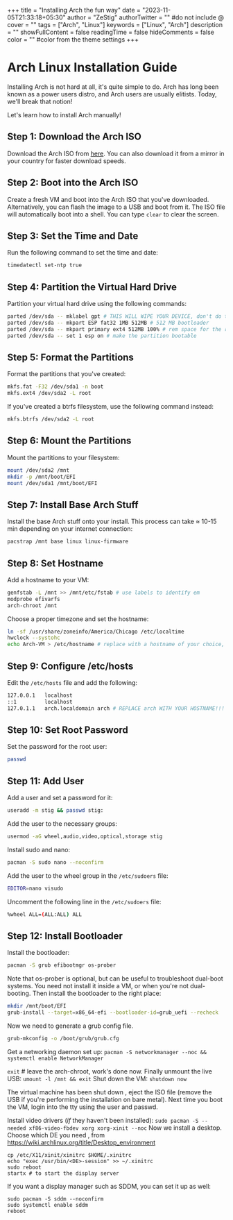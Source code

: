 +++
title = "Installing Arch the fun way"
date = "2023-11-05T21:33:18+05:30"
author = "ZeStig"
authorTwitter = "" #do not include @
cover = ""
tags = ["Arch", "Linux"]
keywords = ["Linux", "Arch"]
description = ""
showFullContent = false
readingTime = false
hideComments = false
color = "" #color from the theme settings
+++

# Arch Linux Installation Guide
Installing Arch is not hard at all, it's quite simple to do. Arch has long been known as a power users distro, and Arch users are usually elitists. Today, we'll break that notion! 

Let's learn how to install Arch manually!

## Step 1: Download the Arch ISO

Download the Arch ISO from [here](https://archlinux.org/download). You can also download it from a mirror in your country for faster download speeds.

## Step 2: Boot into the Arch ISO

Create a fresh VM and boot into the Arch ISO that you've downloaded. Alternatively, you can flash the image to a USB and boot from it. The ISO file will automatically boot into a shell. You can type `clear` to clear the screen.

## Step 3: Set the Time and Date

Run the following command to set the time and date:

```bash
timedatectl set-ntp true
```

## Step 4: Partition the Virtual Hard Drive

Partition your virtual hard drive using the following commands:

```bash
parted /dev/sda -- mklabel gpt # THIS WILL WIPE YOUR DEVICE, don't do this if you're dual-booting
parted /dev/sda -- mkpart ESP fat32 1MB 512MB # 512 MB bootloader
parted /dev/sda -- mkpart primary ext4 512MB 100% # rem space for the root filesystem
parted /dev/sda -- set 1 esp on # make the partition bootable
```

## Step 5: Format the Partitions

Format the partitions that you've created:

```bash
mkfs.fat -F32 /dev/sda1 -n boot
mkfs.ext4 /dev/sda2 -L root
```

If you've created a btrfs filesystem, use the following command instead:

```bash
mkfs.btrfs /dev/sda2 -L root
```

## Step 6: Mount the Partitions

Mount the partitions to your filesystem:

```bash
mount /dev/sda2 /mnt
mkdir -p /mnt/boot/EFI
mount /dev/sda1 /mnt/boot/EFI
```

## Step 7: Install Base Arch Stuff

Install the base Arch stuff onto your install. This process can take ≈ 10-15 min depending on your internet connection:

```bash
pacstrap /mnt base linux linux-firmware
```

## Step 8: Set Hostname

Add a hostname to your VM:

```bash
genfstab -L /mnt >> /mnt/etc/fstab # use labels to identify em
modprobe efivarfs
arch-chroot /mnt
```

Choose a proper timezone and set the hostname:

```bash
ln -sf /usr/share/zoneinfo/America/Chicago /etc/localtime
hwclock --systohc
echo Arch-VM > /etc/hostname # replace with a hostname of your choice, preferably no spaces
```

## Step 9: Configure /etc/hosts

Edit the `/etc/hosts` file and add the following:

```bash
127.0.0.1   localhost
::1         localhost
127.0.1.1   arch.localdomain arch # REPLACE arch WITH YOUR HOSTNAME!!!
```

## Step 10: Set Root Password

Set the password for the root user:

```bash
passwd
```

## Step 11: Add User

Add a user and set a password for it:

```bash
useradd -m stig && passwd stig:
```

Add the user to the necessary groups:

```bash
usermod -aG wheel,audio,video,optical,storage stig
```

Install sudo and nano:

```bash
pacman -S sudo nano --noconfirm
```

Add the user to the wheel group in the `/etc/sudoers` file:

```bash
EDITOR=nano visudo
```

Uncomment the following line in the `/etc/sudoers` file:

```bash
%wheel ALL=(ALL:ALL) ALL
```

## Step 12: Install Bootloader

Install the bootloader:

```bash
pacman -S grub efibootmgr os-prober
```

Note that os-prober is optional, but can be useful to troubleshoot dual-boot systems. You need not install it inside a VM, or when you're not dual-booting.
Then install the bootloader to the right place:
```bash
mkdir /mnt/boot/EFI 
grub-install --target=x86_64-efi --bootloader-id=grub_uefi --recheck 
```

Now we need to generate a grub config file.
```bash
grub-mkconfig -o /boot/grub/grub.cfg
```
Get a networking daemon set up:
`pacman -S networkmanager --noc && systemctl enable NetworkManager`

`exit` # leave the arch-chroot, work's done now.
Finally unmount the live USB:
`umount -l /mnt && exit`
Shut down the VM:
`shutdown now`

The virtual machine has been shut down , eject the ISO file (remove the USB if you're performing the installation on bare metal).
Next time you boot the VM, login into the tty using the user and passwd.

Install video drivers (*if* they haven't been installed):
`sudo pacman -S --needed xf86-video-fbdev xorg xorg-xinit --noc`
Now we install a desktop.
Choose which DE you need , from https://wiki.archlinux.org/title/Desktop_environment 
```
cp /etc/X11/xinit/xinitrc $HOME/.xinitrc
echo "exec /usr/bin/<DE>-session" >> ~/.xinitrc
sudo reboot
startx # to start the display server
```
 If you want a display manager such as SDDM, you can set it up as well:

```
sudo pacman -S sddm --noconfirm
sudo systemctl enable sddm
reboot
```
